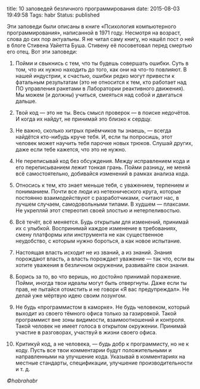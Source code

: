 title: 10 заповедей безличного программирования
date: 2015-08-03 19:49:58
Tags: habr
Status: published

Эти заповеди были описаны в книге «Психология компьютерного программирования», написанной в 1971 году. Несмотря на возраст, слова до сих пор актуальны. Я не читал саму книгу, но нашёл пост о ней в блоге Стивена Уайетта Буша. Стивену её посоветовал перед смертью его отец. Вот эти заповеди:

1. Пойми и свыкнись с тем, что ты будешь совершать ошибки. Суть в том, что их нужно находить до того, как они на что-то повлияют. В нашей индустрии, к счастью, ошибки редко могут привести к фатальным результатам (это не относится к тем, кто работает над ПО управления ракетами в Лаборатории реактивного движения). Мы можем (и должны) учиться, смеяться над собой и двигаться дальше.

2. Твой код — это не ты. Весь смысл проверок — в поиске недочётов. И когда их найдут, не принимай это близко к сердцу.

3. Не важно, сколько хитрых приёмчиков ты знаешь, — всегда найдётся кто-нибудь круче тебя. И, если ты попросишь, этот человек может научить тебя парочке новых трюков. Слушай других, даже если тебе кажется, что это не нужно.

4. Не переписывай код без обсуждения. Между исправлением кода и его переписыванием лежит тонкая грань. Пойми разницу, не меняй всё самостоятельно, добивайся изменений в рамках анализа кода.

5. Относись к тем, кто знает меньше тебя, с уважением, терпением и пониманием. Почти все люди из нетехнического круга, которые постоянно взаимодействуют с разработчиками, считают нас, в лучшем случаем, самодовольными типами. В худшем — плаксами. Не укрепляй этот стереотип своей злостью и нетерпеливостью.

6. Всё течёт, всё меняется. Будь открытым для изменений, принимай их с улыбкой. Воспринимай каждое изменение в требованиях, смену платформы или инструмента не как существенное неудобство, с которым нужно бороться, а как новое испытание.

7. Настоящая власть исходит не из званий, а из знаний. Знания порождают власть, а власть порождает уважение — так что, если вы хотите уважения в безличном окружении, развивайте свои знания.

8. Борись за то, во что веришь, но достойно принимай поражение. Пойми, иногда твои идеалы могут быть отвергнуты. Даже если ты прав, не пытайся отомстить и не говори «Я вас предупреждал». Не делай уже мёртвую идею своим лозунгом.

9. Не будь «программистом в каморке». Не будь человеком, который выходит из своего тёмного офиса только за газировкой. Такой программист вне зоны видимости, взаимоотношений и контроля. Такой человек не имеет голоса в открытом окружении. Принимай участие в разговорах, участвуй в жизни своего офиса.

10. Критикуй код, а не человека, — будь добр к программисту, но не к коду. Пусть все твои комментарии будут положительными и направленными на улучшение кода. Указывай в комментариях на местные стандарты, спецификации, улучшение производительности и т. д.

*©habrahabr*
